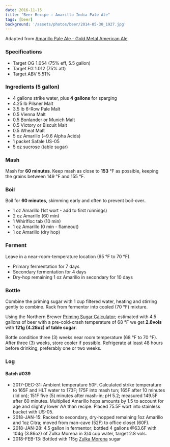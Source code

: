 ```yaml
---
date: 2016-11-15
title: "Beer Recipe : Amarillo India Pale Ale"
tags: [beer]
background: '/assets/photos/beer/2014-05-30_1927.jpg'
---
```


Adapted from [Amarillo Pale Ale - Gold Metal American Ale](https://www.homebrewersassociation.org/homebrew-recipe/amarillo-pale-ale/)

### Specifications
* Target OG 1.054 (75% eff, 5.5 gallon)
* Target FG 1.012 (75% att)
* Target ABV 5.51%

### Ingredients (5 gallon)
* 4 gallons strike water, plus **4 gallons** for sparging
* 4.25 lb Pilsner Malt
* 3.5 lb 6-Row Pale Malt
* 0.5 Vienna Malt
* 0.5 Bonlander or Munich Malt
* 0.5 Victory or Biscuit Malt
* 0.5 Wheat Malt
* 5 oz Amarillo (~9.6 Alpha Acids)
* 1 packet Safale US-05
* 5 oz sucrose (table sugar)

### Mash
Mash for **60 minutes**. Keep mash as close to **153** °F as possible, keeping the grains between 149 °F and 155 °F.

### Boil
Boil for **60 minutes**, skimming early and often to prevent boil-over..

* 1 oz Amarillo (1st wort - add to first runnings)
* 2 oz Amarillo (60 min)
* 1 Whirlfloc tab (10 min)
* 1 oz Amarillo (0 min - flameout)
* 1 oz Amarillo (dry hop)

### Ferment
Leave in a near-room-temperature location (65 °F to 70 °F).

* Primary fermentation for 7 days
* Secondary fermentation for 4 days
* Dry-hop remaining 1 oz Amarillo in secondary for 10 days

### Bottle
Combine the priming sugar with 1 cup filtered water, heating and stirring gently to combine. Rack from fermentor into cooled (70 °F) mixture.

Using the Northern Brewer [Priming Sugar Calculator](http://www.northernbrewer.com/priming-sugar-calculator/); estimated with 4.5 gallons of beer with a pre-cold-crash temperature of 68 °F we get **2.8vols** with **121g (4.28oz) of table sugar**.

Bottle condition three (3) weeks near room temperature (68 °F to 70 °F). After three (3) weeks, store cooler if possible. Refrigerate at least 48 hours before drinking, preferably one or two weeks.

### Log

#### Batch #039
* 2017-DEC-31: Ambient temperature 50F. Calculated strike temperature to 165F and HLT water to 173F; 175F into mash tun; 165F after 10 minutes (lid on); 151F five (5) minutes after mash-in; pH 5.2; measured 149.5F after 60 minutes. Multiplied Amarillo hops amounts by 1.5 to account for age and slightly lower AA than recipe. Placed 75.5F wort into stainless bucket with US-05.
* 2018-JAN-15: Racked to secondary, dry-hopped remaining 1oz Amarillo and 1oz Citra; moved from man-cave (52F) to office closet (60F).
* 2018-JAN-28: 4.5 gallon in fermentor; bottled 4 gallons @63.6F with 104g (3.86oz) of Zulka Morena in 3/4 cup water, target 2.8 vols.
* 2018-FEB-13: Bottled with 115g [Zulka Morena](http://zulka.com/our-sugars/) sugar